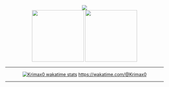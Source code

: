 
    
<div align="center">
    <img src="https://github-readme-streak-stats.herokuapp.com?user=Krimax0&theme=codestackr&type=png"> </br>
    <img height=165 src="https://github-readme-stats.vercel.app/api/top-langs/?username=Krimax0&theme=codeSTACKr&layout=compact"> 
    <img height=165 src="https://github-readme-stats.vercel.app/api?username=Krimax0&count_private=true&theme=codeSTACKr&show_icons=true"> 
<div/>
   
-------

[![Krimax0 wakatime stats](https://github-readme-stats.vercel.app/api/wakatime?username=@Krimax0)](https://github.com/anuraghazra/github-readme-stats)
https://wakatime.com/@Krimax0

-------
